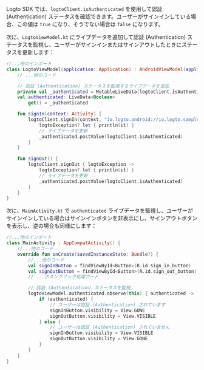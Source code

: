Logto SDK では、`logtoClient.isAuthenticated` を使用して認証 (Authentication) ステータスを確認できます。ユーザーがサインインしている場合、この値は `true` になり、そうでない場合は `false` になります。

次に、`LogtoViewModel.kt` にライブデータを追加して認証 (Authentication) ステータスを監視し、ユーザーがサインインまたはサインアウトしたときにステータスを更新します：

```kotlin
//...他のインポート
class LogtoViewModel(application: Application) : AndroidViewModel(application) {
    // ...他のコード

    // 認証 (Authentication) ステータスを監視するライブデータを追加
    private val _authenticated = MutableLiveData(logtoClient.isAuthenticated)
    val authenticated: LiveData<Boolean>
        get() = _authenticated

    fun signIn(context: Activity) {
        logtoClient.signIn(context, "io.logto.android://io.logto.sample/callback") { logtoException ->
            logtoException?.let { println(it) }
            // ライブデータを更新
            _authenticated.postValue(logtoClient.isAuthenticated)
        }
    }

    fun signOut() {
        logtoClient.signOut { logtoException ->
            logtoException?.let { println(it) }
            // ライブデータを更新
            _authenticated.postValue(logtoClient.isAuthenticated)
        }
    }
}
```

次に、`MainActivity.kt` で `authenticated` ライブデータを監視し、ユーザーがサインインしている場合はサインインボタンを非表示にし、サインアウトボタンを表示し、逆の場合も同様にします：

```kotlin
//...他のインポート
class MainActivity : AppCompatActivity() {
    //...他のコード
    override fun onCreate(savedInstanceState: Bundle?) {
        //...他のコード
        val signInButton = findViewById<Button>(R.id.sign_in_button)
        val signOutButton = findViewById<Button>(R.id.sign_out_button)
        // ...ボタンクリック処理コード

        // 認証 (Authentication) ステータスを監視
        logtoViewModel.authenticated.observe(this) { authenticated ->
            if (authenticated) {
                // ユーザーは認証 (Authentication) されています
                signInButton.visibility = View.GONE
                signOutButton.visibility = View.VISIBLE
            } else {
                // ユーザーは認証 (Authentication) されていません
                signInButton.visibility = View.VISIBLE
                signOutButton.visibility = View.GONE
            }
        }
    }
}
```
